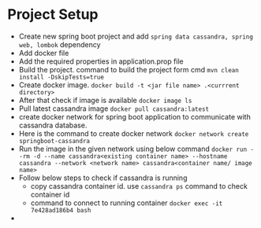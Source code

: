 # Project Setup
 - Create new spring boot project and add ``` spring data cassandra, spring web, lombok ``` dependency
 - Add docker file 
 - Add the required properties in application.prop file
 - Build the project. command to build the project form cmd ``` mvn clean install -DskipTests=true ```
 - Create docker image. ``` docker build -t <jar file name> .<currrent directory> ```
 - After that check if image is available ``` docker image ls ```
 - Pull latest cassandra image ``` docker pull cassandra:latest  ```
 - create docker network for spring boot application to communicate with cassandra database. 
 - Here is the command to create docker network ``` docker network create springboot-cassandra  ```
 - Run the image in the given network using below command
   ``` docker run --rm -d --name cassandra<existing container name> --hostname cassandra --network <network name> cassandra<container name/ image name> ```
 - Follow below steps to check if cassandra is running
   - copy cassandra container id. use ``` cassandra ps ``` command to check container id
   - command to connect to running container ``` docker exec -it 7e428ad186b4 bash ```
 - 
 
